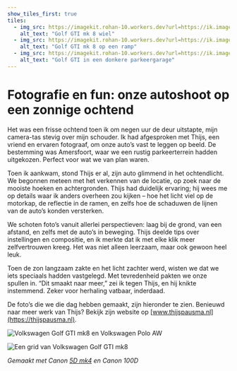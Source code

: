 ```yaml
---
show_tiles_first: true
tiles:
  - img_src: https://imagekit.rohan-10.workers.dev?url=https://ik.imagekit.io/rhn00jwt/tr:w-200,ar-1-1/2025-03-16-automotive-shoot/20250316_naamloos_0130.jpg
    alt_text: "Golf GTI mk 8 wiel"
  - img_src: https://imagekit.rohan-10.workers.dev?url=https://ik.imagekit.io/rhn00jwt/tr:w-200,ar-1-1/2025-03-16-automotive-shoot/20250316_naamloos_0006-4.jpg
    alt_text: "Golf GTI mk 8 op een ramp"
  - img_src: https://imagekit.rohan-10.workers.dev?url=https://ik.imagekit.io/rhn00jwt/tr:w-200,ar-1-1/2025-03-16-automotive-shoot/20250316_naamloos_0070-3.jpg
    alt_text: "Golf GTI in een donkere parkeergarage"
---
```


# Fotografie en fun: onze autoshoot op een zonnige ochtend

Het was een frisse ochtend toen ik om negen uur de deur uitstapte, mijn camera-tas stevig over mijn schouder. Ik had afgesproken met Thijs, een vriend en ervaren fotograaf, om onze auto’s vast te leggen op beeld. De bestemming was Amersfoort, waar we een rustig parkeerterrein hadden uitgekozen. Perfect voor wat we van plan waren.

Toen ik aankwam, stond Thijs er al, zijn auto glimmend in het ochtendlicht. We begonnen meteen met het verkennen van de locatie, op zoek naar de mooiste hoeken en achtergronden. Thijs had duidelijk ervaring; hij wees me op details waar ik anders overheen zou kijken – hoe het licht viel op de motorkap, de reflectie in de ramen, en zelfs hoe de schaduwen de lijnen van de auto’s konden versterken.

We schoten foto’s vanuit allerlei perspectieven: laag bij de grond, van een afstand, en zelfs met de auto’s in beweging. Thijs deelde tips over instellingen en compositie, en ik merkte dat ik met elke klik meer zelfvertrouwen kreeg. Het was niet alleen leerzaam, maar ook gewoon heel leuk.

Toen de zon langzaam zakte en het licht zachter werd, wisten we dat we iets speciaals hadden vastgelegd. Met tevredenheid pakten we onze spullen in. “Dit smaakt naar meer,” zei ik tegen Thijs, en hij knikte instemmend. Zeker voor herhaling vatbaar, inderdaad.

De foto’s die we die dag hebben gemaakt, zijn hieronder te zien. Benieuwd naar meer werk van Thijs? Bekijk zijn website op [www.thijspausma.nl](https://thijspausma.nl).

![Volkswagen Golf GTI mk8 en Volkswagen Polo AW](https://imagekit.rohan-10.workers.dev?url=https://ik.imagekit.io/rhn00jwt/tr:w-900/2025-03-16-automotive-shoot/20250316_naamloos_0007-3-bewerkt.jpg)

![Een grid van Volkswagen Golf GTI mk8](https://imagekit.rohan-10.workers.dev?url=https://ik.imagekit.io/rhn00jwt/tr:w-900/2025-03-16-automotive-shoot/grid-2.jpg)

_Gemaakt met Canon [5D mk4](../over-mij.md) en Canon 100D_
